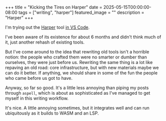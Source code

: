 +++
title =  "Kicking the Tires on Harper"
date = 2025-05-15T00:00:00-08:00
tags = ["writing", "harper"]
featured_image = ""
description = "Harper"
+++

I'm trying out the [Harper](https://github.com/Automattic/harper) tool [in VS Code](https://marketplace.visualstudio.com/items?itemName=elijah-potter.harper).

I've been aware of its existence for about 6 months and didn't think much of it, just another rehash of existing tools.

But I've come around to the idea that rewriting old tools isn't a horrible notion: the people who crafted them were no smarter or dumber than ourselves, they were just before us. Rewriting the same thing is a lot like repaving an old road: core infrastructure, but with new materials maybe we can do it better. If anything, we should share in some of the fun the people who came before us got to have.

Anyway, so far so good. It's a little less annoying than piping my posts through `aspell`, which is about as sophisticated as I've managed to get myself in this writing workflow.

It's nice. A little annoying sometimes, but it integrates well and can run ubiquitously as it builds to WASM and an LSP.
